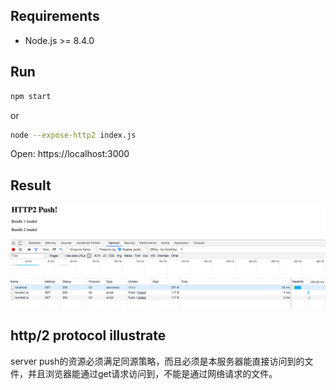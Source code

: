 
## Requirements

- Node.js >= 8.4.0

## Run

```sh
npm start
```

or

```sh
node --expose-http2 index.js
```

Open: https://localhost:3000

## Result

![HTTP/2 push](/network.png)

## http/2 protocol illustrate
server push的资源必须满足同源策略，而且必须是本服务器能直接访问到的文件，并且浏览器能通过get请求访问到，不能是通过网络请求的文件。